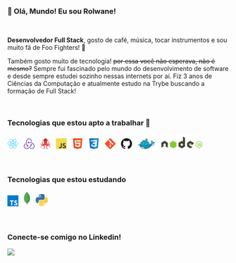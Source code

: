 ### 👋 Olá, Mundo! Eu sou Rolwane!

<br />

**Desenvolvedor Full Stack**, gosto de café, música, tocar instrumentos e sou muito fã de Foo Fighters! 🤟

Também gosto muito de tecnologia! <s>por essa você não esperava, não é mesmo?</s> Sempre fui fascinado pelo mundo do desenvolvimento de software e desde sempre estudei sozinho nessas internets por aí. Fiz 3 anos de Ciências da Computação e atualmente estudo na Trybe buscando a formação de Full Stack!

<br />

###  Tecnologias que estou apto a trabalhar 🚀

<div>
  <img src="./images/react.png" width="25" title="React"/> &nbsp;
  <img src="./images/redux.png" width="25" title="Redux"/> &nbsp;
  <img src="./images/testing-library.png" width="25" title="Testing Library"/> &nbsp;
  <img src="./images/js.png" width="25" title="JavaScript"/> &nbsp;
  <img src="./images/html.png" width="25" title="HTML5"/> &nbsp;
  <img src="./images/css.png" width="25" title="CSS3"/> &nbsp;
  <img src="./images/git.png" width="25" title="Git"/> &nbsp;
  <img src="./images/github.png" width="25" title="Github"/> &nbsp;
  <img src="./images/docker.png" width="40" title="Docker"/> &nbsp;
  <img src="./images/node.png" width="100" title="Node JS"/> &nbsp;
</div>

<br />
<br />

###  Tecnologias que estou estudando

<div>
  <img src="./images/typescript.png" width="25" title="TypeScript"/> &nbsp;
  <img src="./images/mongo.png" width="15" title="MongoDB"/> &nbsp;
  <img src="./images/python.png" width="28" title="Python"/> &nbsp;
</div>

<br />
<br />

### Conecte-se comigo no Linkedin!

[<img src="https://img.shields.io/badge/linkedin-%230077B5.svg?&style=for-the-badge&logo=linkedin&logoColor=white" />](https://www.linkedin.com/in/rolwane/)
